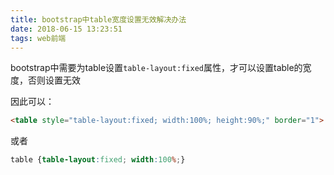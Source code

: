 ```yaml
---
title: bootstrap中table宽度设置无效解决办法
date: 2018-06-15 13:23:51
tags: web前端
---
```


bootstrap中需要为table设置`table-layout:fixed`属性，才可以设置table的宽度，否则设置无效

因此可以：

```html
<table style="table-layout:fixed; width:100%; height:90%;" border="1">
```

或者

```css
table {table-layout:fixed; width:100%;}
```